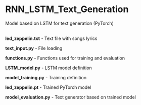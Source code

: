 # RNN_LSTM_Text_Generation
Model based on LSTM for text generation (PyTorch)<br><br>


**led_zeppelin.txt** - Text file with songs lyrics<br>

**text_input.py** - File loading<br>

**functions.py** - Functions used for training and evaluation<br>

**LSTM_model.py** - LSTM model definition<br>

**model_training.py** - Training definition<br>

**led_zeppelin.pt** - Trained PyTorch model<br>

**model_evaluation.py** - Text generator based on trained model<br>



